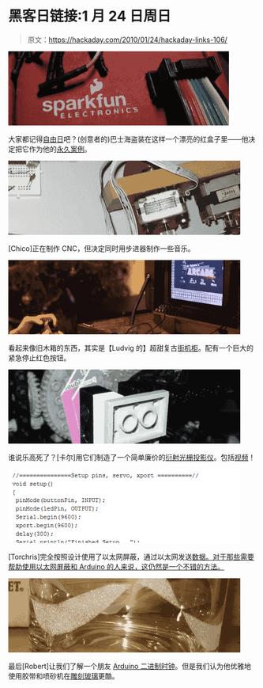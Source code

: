 # 黑客日链接:1 月 24 日周日

> 原文：<https://hackaday.com/2010/01/24/hackaday-links-106/>

![](img/4118bb62a2e174064a0fc775ee3cce9a.png "FFU2QQLG4PBSNHN.MEDIUM")

大家都记得[自由日](http://hackaday.com/2010/01/17/free-day-recap-video-and-book-recommendation/)吧？(创意者的)巴士海盗装在这样一个漂亮的红盒子里——他决定把它作为他的[永久案例](http://www.instructables.com/id/Introducing-the-SparkPirate/)。

![](img/8da127c259ae1d5302202aa80521781b.png "IMG_0981")

[Chico]正在制作 CNC，但决定同时用步进器制作一些音乐。

![](img/79a92abb6d2a1de861c446dfa0193531.png "8")

看起来像旧木箱的东西，其实是【Ludvig 的】超甜复古[街机柜](http://ludw.se/blog/articles/3/mr-robotos-arcade)。配有一个巨大的紧急停止红色按钮。

![](img/ba324c34492fcf323b5b8ad160e71349.png "P1220049")

谁说乐高死了？[卡尔]用它们制造了一个简单廉价的[衍射光栅投影仪](http://laserpointerforums.com/f48/diffraction-gratings-full-awesome-47429.html)。包括[视频](http://www.youtube.com/watch?v=dZDe7R2SrZE)！

![](img/cbd8c66abefdeec57acc5829ac7a9a9f.png "Untitled")

[Torchris]完全按照设计使用了以太网屏蔽，通过以太网发送[数据。对于那些需要帮助使用以太网屏蔽和 Arduino 的人来说，这仍然是一个不错的方法。](http://opensourceprojects-torchris.blogspot.com/2010/01/arduino-motion-control-over-ethernet_21.html)

![](img/32c7b188b45fd758222aa388be027de5.png "IMG_0301")

最后[Robert]让我们了解一个朋友 [Arduino 二进制时钟](http://kennethfinnegan.blogspot.com/2010/01/arduino-binary-clock.html)。但是我们认为他优雅地使用胶带和喷砂机在[雕刻玻璃](http://kennethfinnegan.blogspot.com/2009/09/more-glass-etching.html)更酷。